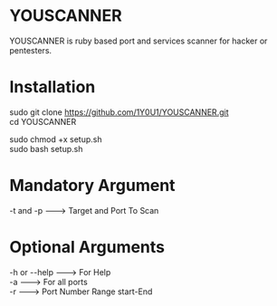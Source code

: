 # YOUSCANNER

YOUSCANNER is ruby based port and services scanner for hacker or pentesters.

# Installation
sudo git clone https://github.com/1Y0U1/YOUSCANNER.git <br>
cd YOUSCANNER <br>

sudo chmod +x setup.sh <br>
sudo bash setup.sh <br>

# Mandatory Argument
-t  and -p   ---> Target and Port To Scan <br>

# Optional Arguments

-h or --help   --->  For Help <br>
-a   --->  For all ports  <br>
-r   --->  Port Number Range start-End

